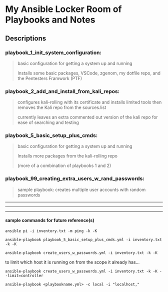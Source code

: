 # My Ansible Locker Room of Playbooks and Notes

## Descriptions
### playbook_1_init_system_configuration:
> basic configuration for getting a system up and running
> 
> Installs some basic packages, VSCode, zgenom, my dotfile repo, and the Pentesters Framwork (PTF)

### playbook_2_add_and_install_from_kali_repos:
> configures kali-rolling with its certificate and installs limited tools then removes the Kali repo from the sources.list
> 
> currently leaves an extra commented out version of the kali repo for ease of searching and testing

### playbook_5_basic_setup_plus_cmds:
> basic configuration for getting a system up and running
> 
> Installs more packages from the kali-rolling repo
>
> (more of a combination of playbooks 1 and 2)

### playbook_99_creating_extra_users_w_rand_passwords:
> sample playbook: creates multiple user accounts with random passwords



---
---
---
#### sample commands for future reference(s)
```
ansible pi -i inventory.txt -m ping -k -K 
```

```
ansible-playbook playbook_5_basic_setup_plus_cmds.yml -i inventory.txt -k -K
```

```
ansible-playbook create_users_w_passwords.yml -i inventory.txt -k -K
```

to limit which host it is running on from the scope it already has...
```
ansible-playbook create_users_w_passwords.yml -i inventory.txt -k -K --limit=controller
```

```
ansible-playbook <playbookname.yml> -c local -i "localhost,"
```